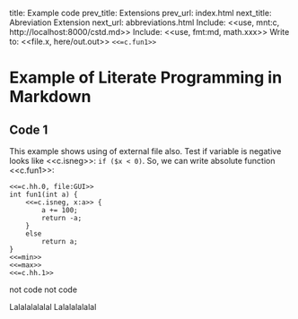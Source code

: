 title:      Example code
prev_title: Extensions
prev_url:   index.html
next_title: Abreviation Extension
next_url:   abbreviations.html
Include:    <<use, mnt:c, http\://localhost\:8000/cstd.md>>
Include:    <<use, fmt:md, math.xxx>>
Write to:   <<file.x, here/out.out>> `<<=c.fun1>>`

Example of Literate Programming in Markdown
===========================================

Code 1
------

This example shows using of external file also.
Test if variable is negative looks like <<c.isneg>>: `if ($x <
0)`.
So, we can write absolute function <<c.fun1>>:

    <<=c.hh.0, file:GUI>>
    int fun1(int a) {
        <<=c.isneg, x:a>> {
            a += 100;
            return -a;
        }
        else
            return a;
    }
    <<=min>>
    <<=max>>
    <<=c.hh.1>>

not code
not code

Lalalalalalal
Lalalalalalal
